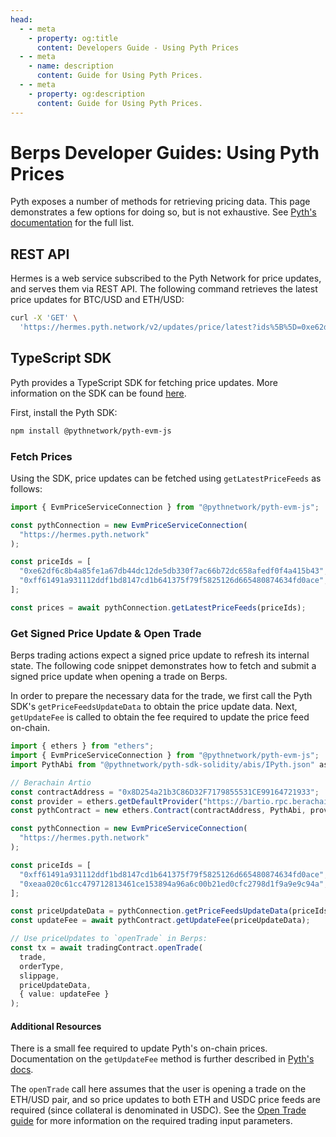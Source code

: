 ```yaml
---
head:
  - - meta
    - property: og:title
      content: Developers Guide - Using Pyth Prices
  - - meta
    - name: description
      content: Guide for Using Pyth Prices.
  - - meta
    - property: og:description
      content: Guide for Using Pyth Prices.
---
```


# Berps Developer Guides: Using Pyth Prices

Pyth exposes a number of methods for retrieving pricing data. This page demonstrates a few options for doing so, but is not exhaustive. See [Pyth's documentation](https://docs.pyth.network/price-feeds/fetch-price-updates) for the full list.

## REST API

Hermes is a web service subscribed to the Pyth Network for price updates, and serves them via REST API. The following command retrieves the latest price updates for BTC/USD and ETH/USD:

```bash
curl -X 'GET' \
  'https://hermes.pyth.network/v2/updates/price/latest?ids%5B%5D=0xe62df6c8b4a85fe1a67db44dc12de5db330f7ac66b72dc658afedf0f4a415b43&ids%5B%5D=0xc96458d393fe9deb7a7d63a0ac41e2898a67a7750dbd166673279e06c868df0a'
```

## TypeScript SDK

Pyth provides a TypeScript SDK for fetching price updates. More information on the SDK can be found [here](https://github.com/pyth-network/pyth-crosschain/tree/main/target_chains/ethereum/sdk/js).

First, install the Pyth SDK:

```bash
npm install @pythnetwork/pyth-evm-js
```

### Fetch Prices

Using the SDK, price updates can be fetched using `getLatestPriceFeeds` as follows:

```typescript
import { EvmPriceServiceConnection } from "@pythnetwork/pyth-evm-js";

const pythConnection = new EvmPriceServiceConnection(
  "https://hermes.pyth.network"
);

const priceIds = [
  "0xe62df6c8b4a85fe1a67db44dc12de5db330f7ac66b72dc658afedf0f4a415b43", // BTC/USD price id
  "0xff61491a931112ddf1bd8147cd1b641375f79f5825126d665480874634fd0ace", // ETH/USD price id
];

const prices = await pythConnection.getLatestPriceFeeds(priceIds);
```

### Get Signed Price Update & Open Trade

Berps trading actions expect a signed price update to refresh its internal state. The following code snippet demonstrates how to fetch and submit a signed price update when opening a trade on Berps.

In order to prepare the necessary data for the trade, we first call the Pyth SDK's `getPriceFeedsUpdateData` to obtain the price update data. Next, `getUpdateFee` is called to obtain the fee required to update the price feed on-chain.

```typescript
import { ethers } from "ethers";
import { EvmPriceServiceConnection } from "@pythnetwork/pyth-evm-js";
import PythAbi from "@pythnetwork/pyth-sdk-solidity/abis/IPyth.json" assert { type: "json" };

// Berachain Artio
const contractAddress = "0x8D254a21b3C86D32F7179855531CE99164721933";
const provider = ethers.getDefaultProvider("https://bartio.rpc.berachain.com/");
const pythContract = new ethers.Contract(contractAddress, PythAbi, provider);

const pythConnection = new EvmPriceServiceConnection(
  "https://hermes.pyth.network"
);

const priceIds = [
  "0xff61491a931112ddf1bd8147cd1b641375f79f5825126d665480874634fd0ace", // ETH/USD price id
  "0xeaa020c61cc479712813461ce153894a96a6c00b21ed0cfc2798d1f9a9e9c94a", // USDC/USD price id
];

const priceUpdateData = pythConnection.getPriceFeedsUpdateData(priceIds);
const updateFee = await pythContract.getUpdateFee(priceUpdateData);

// Use priceUpdates to `openTrade` in Berps:
const tx = await tradingContract.openTrade(
  trade,
  orderType,
  slippage,
  priceUpdateData,
  { value: updateFee }
);
```

#### Additional Resources

There is a small fee required to update Pyth's on-chain prices. Documentation on the `getUpdateFee` method is further described in [Pyth's docs](https://docs.pyth.network/price-feeds/api-reference/evm/get-update-fee).

The `openTrade` call here assumes that the user is opening a trade on the ETH/USD pair, and so price updates to both ETH and USDC price feeds are required (since collateral is denominated in USDC). See the [Open Trade guide](/developers/guides/open-trade) for more information on the required trading input parameters.
